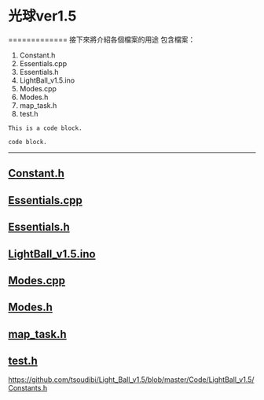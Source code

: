 # 光球ver1.5 # 
=============
接下來將介紹各個檔案的用途
包含檔案：
<ol>
  <li>Constant.h</li>
  <li>Essentials.cpp</li>
  <li>Essentials.h</li>
  <li>LightBall_v1.5.ino</li>
  <li>Modes.cpp</li>
  <li>Modes.h</li>
  <li>map_task.h</li>
  <li>test.h</li>
</ol>

<pre><code>This is a code block.</code></pre>
<code>code block.</code>


---------------------------------------
## [Constant.h] ##


## [Essentials.cpp] ##


## [Essentials.h] ##


## [LightBall_v1.5.ino] ##


## [Modes.cpp] ##


## [Modes.h] ##


## [map_task.h] ##


## [test.h] ##


https://github.com/tsoudibi/Light_Ball_v1.5/blob/master/Code/LightBall_v1.5/Constants.h 



[Constant.h]: https://github.com/tsoudibi/Light_Ball_v1.5/blob/master/Code/LightBall_v1.5/Constants.h  "Constant.h"
[Essentials.cpp]: https://github.com/tsoudibi/Light_Ball_v1.5/blob/master/Code/LightBall_v1.5/Essentials.cpp "Essentials.cpp"
[Essentials.h]: https://github.com/tsoudibi/Light_Ball_v1.5/blob/master/Code/LightBall_v1.5/Essentials.h "Essentials.h"
[LightBall_v1.5.ino]: https://github.com/tsoudibi/Light_Ball_v1.5/blob/master/Code/LightBall_v1.5/LightBall_v1.5.ino "LightBall_v1.5.ino"
[Modes.cpp]: https://github.com/tsoudibi/Light_Ball_v1.5/blob/master/Code/LightBall_v1.5/Modes.cpp "Modes.cpp"
[Modes.h]: https://github.com/tsoudibi/Light_Ball_v1.5/blob/master/Code/LightBall_v1.5/Task0.h "Modes.h"
[map_task.h]: https://github.com/tsoudibi/Light_Ball_v1.5/blob/master/Code/LightBall_v1.5/Tasks/map_task.h "map_task.h"
[test.h]: https://github.com/tsoudibi/Light_Ball_v1.5/blob/master/Code/LightBall_v1.5/Tasks/test.h "test.h"
